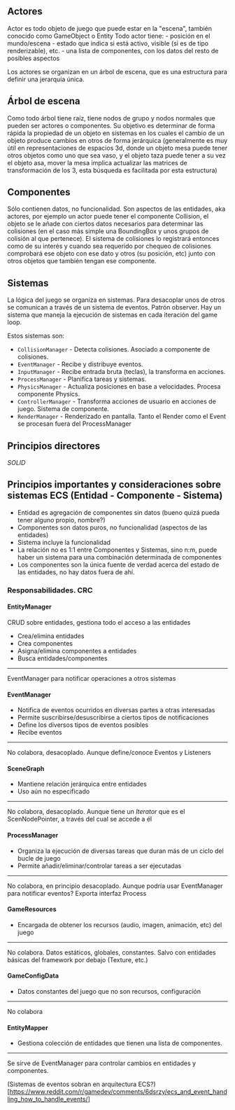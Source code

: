 Actores
-------
Actor es todo objeto de juego que puede estar en la "escena", también conocido como GameObject o Entity
Todo actor tiene:
	- posición en el mundo/escena
	- estado que indica si está activo, visible (si es de tipo renderizable), etc.
	- una lista de componentes, con los datos del resto de posibles aspectos

Los actores se organizan en un árbol de escena, que es una estructura para definir una jerarquía única.

Árbol de escena
---------------
Como todo árbol tiene raíz, tiene nodos de grupo y nodos normales que pueden ser actores o componentes.
Su objetivo es determinar de forma rápida la propiedad de un objeto en sistemas en los cuales el cambio de un objeto produce cambios en otros de forma jerárquica (generalmente es muy útil en representaciones de espacios 3d, donde un objeto mesa puede tener otros objetos como uno que sea vaso, y el objeto taza puede tener a su vez el objeto asa, mover la mesa implica actualizar las matrices de transformación de los 3, esta búsqueda es facilitada por esta estructura)

Componentes
-----------
Sólo contienen datos, no funcionalidad. Son aspectos de las entidades, aka actores, por ejemplo un actor puede tener el componente Collision, el objeto se le añade con ciertos datos necesarios para determinar las colisiones (en el caso más simple una BoundingBox y unos grupos de colisión al que pertenece). El sistema de colisiones lo registrará entonces como de su interés y cuando sea requerido por chequeo de colisiones comprobará ese objeto con ese dato y otros (su posición, etc) junto con otros objetos que también tengan ese componente.

Sistemas
--------
La lógica del juego se organiza en sistemas.
Para desacoplar unos de otros se comunican a través de un sistema de eventos. Patrón observer.
Hay un sistema que maneja la ejecución de sistemas en cada iteración del game loop. 

Estos sistemas son:
- `CollisionManager` - Detecta colisiones. Asociado a componente de colisiones.
- `EventManager` - Recibe y distribuye eventos.
- `InputManager` - Recibe entrada bruta (teclas), la transforma en acciones.
- `ProcessManager` - Planifica tareas y sistemas.
- `PhysicsManager` - Actualiza posiciones en base a velocidades. Procesa componente Physics.
- `ControllerManager` - Transforma acciones de usuario en acciones de juego. Sistema de componente.
- `RenderManager` - Renderizado en pantalla.
Tanto el Render como el Event se procesan fuera del ProcessManager

Principios directores
---------------------
*SOLID*

Principios importantes y consideraciones sobre sistemas ECS (Entidad - Componente - Sistema)
--------------------------------------------------------------------
- Entidad es agregación de componentes sin datos (bueno quizá pueda tener alguno propio, nombre?)
- Componentes son datos puros, no funcionalidad (aspectos de las entidades)
- Sistema incluye la funcionalidad
- La relación no es 1:1 entre Componentes y Sistemas, sino n:m, puede haber un sistema para una combinación determinada de componentes
- Los componentes son la única fuente de verdad acerca del estado de las entidades, no hay datos fuera de ahí.

### Responsabilidades. CRC

#### EntityManager
CRUD sobre entidades, gestiona todo el acceso a las entidades

- Crea/elimina entidades
- Crea componentes
- Asigna/elimina componentes a entidades
- Busca entidades/componentes
----
EventManager para notificar operaciones a otros sistemas

#### EventManager
- Notifica de eventos ocurridos en diversas partes a otras interesadas
- Permite suscribirse/desuscribirse a ciertos tipos de notificaciones
- Define los diversos tipos de eventos posibles
- Recibe eventos
----
No colabora, desacoplado. Aunque define/conoce Eventos y Listeners 

#### SceneGraph
- Mantiene relación jerárquica entre entidades
- Uso aún no especificado
----
No colabora, desacoplado. Aunque tiene un *Iterator* que es el ScenNodePointer, a través del cual se accede a él

#### ProcessManager
- Organiza la ejecución de diversas tareas que duran más de un ciclo del bucle de juego
- Permite añadir/eliminar/controlar tareas a ser ejecutadas
----
No colabora, en principio desacoplado. Aunque podría usar EventManager para notificar eventos? Exporta interfaz Process

#### GameResources
- Encargada de obtener los recursos (audio, imagen, animación, etc) del juego
----
No colabora. Datos estáticos, globales, constantes. Salvo con entidades básicas del framework por debajo (Texture, etc.)

#### GameConfigData
- Datos constantes del juego que no son recursos, configuración
----
No colabora

#### EntityMapper
- Gestiona colección de entidades que tienen una lista de componentes.
----
Se sirve de EventManager para controlar cambios en entidades y componentes.


(Sistemas de eventos sobran en arquitectura ECS?)[https://www.reddit.com/r/gamedev/comments/6dsrzy/ecs_and_event_handling_how_to_handle_events/]
